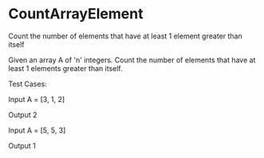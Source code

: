 # CountArrayElement
Count the number of elements that have at least 1 element greater than itself

Given an array A of 'n' integers. 
Count the number of elements that have at least 1 elements greater than itself.



Test Cases:

Input
A = [3, 1, 2]

Output
2

Input
A = [5, 5, 3]

Output
1
